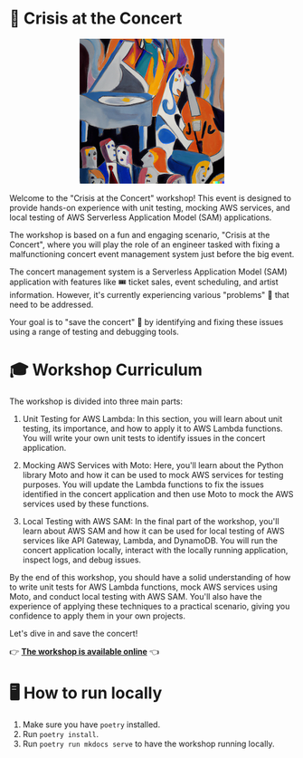 # 🎸 Crisis at the Concert
<p align="center">
   <img src="./docs/images/logo-crisis-at-the-opera.png" alt="[Crisis at the Concert A painting by Picasso]"/>
</p>

Welcome to the "Crisis at the Concert" workshop! This event is designed to provide hands-on experience with unit testing, mocking AWS services, and local testing of AWS Serverless Application Model (SAM) applications.

The workshop is based on a fun and engaging scenario, "Crisis at the Concert", where you will play the role of an engineer tasked with fixing a malfunctioning concert event management system just before the big event.

The concert management system is a Serverless Application Model (SAM) application with features like 🎟️ ticket sales, event scheduling, and artist information. However, it's currently experiencing various "problems" 🚧 that need to be addressed.

Your goal is to "save the concert" 🎸 by identifying and fixing these issues using a range of testing and debugging tools.

# 🎓 Workshop Curriculum
The workshop is divided into three main parts:

1. Unit Testing for AWS Lambda:
In this section, you will learn about unit testing, its importance, and how to apply it to AWS Lambda functions. You will write your own unit tests to identify issues in the concert application.

2. Mocking AWS Services with Moto:
Here, you'll learn about the Python library Moto and how it can be used to mock AWS services for testing purposes. You will update the Lambda functions to fix the issues identified in the concert application and then use Moto to mock the AWS services used by these functions.

3. Local Testing with AWS SAM:
In the final part of the workshop, you'll learn about AWS SAM and how it can be used for local testing of AWS services like API Gateway, Lambda, and DynamoDB. You will run the concert application locally, interact with the locally running application, inspect logs, and debug issues.

By the end of this workshop, you should have a solid understanding of how to write unit tests for AWS Lambda functions, mock AWS services using Moto, and conduct local testing with AWS SAM. You'll also have the experience of applying these techniques to a practical scenario, giving you confidence to apply them in your own projects.

Let's dive in and save the concert!

👉 **[The workshop is available online](https://pytest-lambda-workshop.designfor.cloud/)** 👈

# 🖥️ How to run locally
1. Make sure you have `poetry` installed.
2. Run `poetry install`.
3. Run `poetry run mkdocs serve` to have the workshop running locally.
